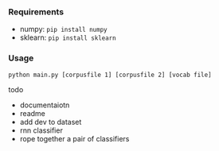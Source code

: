 


### Requirements

* numpy: `pip install numpy`
* sklearn: `pip install sklearn`

### Usage

```
python main.py [corpusfile 1] [corpusfile 2] [vocab file]
```



todo

* documentaiotn
* readme
* add dev to dataset
* rnn classifier
* rope together a pair of classifiers
